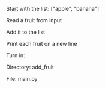 Start with the list: ["apple", "banana"]

Read a fruit from input

Add it to the list

Print each fruit on a new line

Turn in:

Directory: add_fruit

File: main.py
